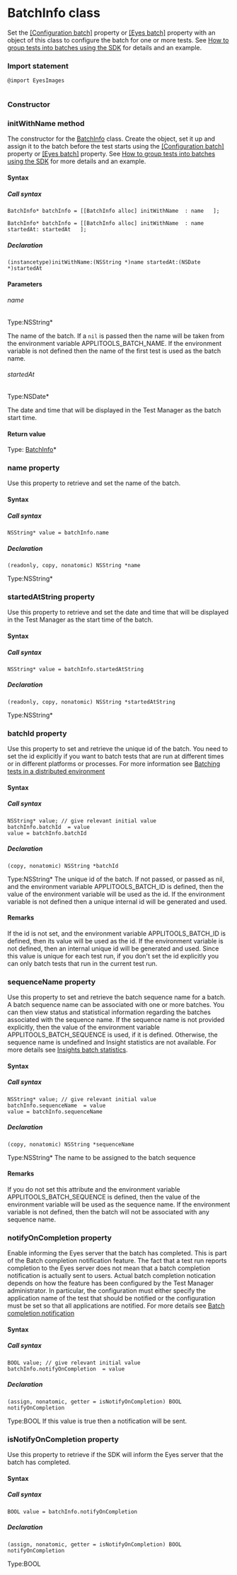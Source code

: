# BatchInfo class
Set the [\[Configuration batch\]](../classes-gen/class_configuration/method-configuration-setbatch-images-objectivec.html) property or [\[Eyes batch\]](../classes-gen/class_eyes/method-eyes-setbatch-images-objectivec.html) property with an object of this class to configure the batch for one or more tests.
See [How to group tests into batches using the SDK](https://applitools.com/docs/topics/working-with-test-batches/how-to-group-tests-into-batches.html) for details and an example. 
 ### Import statement 
``` 
@import EyesImages
 
 ``` 
### Constructor 
### initWithName method
The constructor for the [BatchInfo](./batchinfo) class.
Create the object, set it up and assign it to the batch before the test starts using the [\[Configuration batch\]](../class_configuration/method-configuration-setbatch-images-objectivec.html) property or [\[Eyes batch\]](../class_eyes/method-eyes-setbatch-images-objectivec.html) property. See [How to group tests into batches using the SDK](https://applitools.com/docs/topics/working-with-test-batches/how-to-group-tests-into-batches.html) for more details and an example.

#### Syntax 
 ##### Call syntax 
 ``` 
BatchInfo* batchInfo = [[BatchInfo alloc] initWithName  : name   ];

BatchInfo* batchInfo = [[BatchInfo alloc] initWithName  : name startedAt: startedAt   ];
 ``` 
 
 ##### Declaration 
 ``` 
(instancetype)initWithName:(NSString *)name startedAt:(NSDate *)startedAt 
 ``` 

 #### Parameters 
 ###### name 
  
 Type:NSString\* 
  
 The name of the batch. If a `nil` is passed then the name will be taken from the environment variable APPLITOOLS\_BATCH\_NAME. If the environment variable is not defined then the name of the first test is used as the batch name. 
  
  ###### startedAt 
  
 Type:NSDate\* 
  
 The date and time that will be displayed in the Test Manager as the batch start time. 
  
 #### Return value 
Type: [BatchInfo](./batchinfo)\*

 
 ### name property
Use this property to retrieve and set the name of the batch.

#### Syntax 
 ##### Call syntax 
 ``` 
NSString* value = batchInfo.name
 ``` 
 
 ##### Declaration 
 ``` 
 (readonly, copy, nonatomic) NSString *name 
 ``` 
 
 Type:NSString\* 
 ### startedAtString property
Use this property to retrieve and set the date and time that will be displayed in the Test Manager as the start time of the batch.

#### Syntax 
 ##### Call syntax 
 ``` 
NSString* value = batchInfo.startedAtString
 ``` 
 
 ##### Declaration 
 ``` 
 (readonly, copy, nonatomic) NSString *startedAtString 
 ``` 
 
 Type:NSString\* 
 ### batchId property
Use this property to set and retrieve the unique id of the batch.
You need to set the id explicitly if you want to batch tests that are run at different times or in different platforms or processes. For more information see [Batching tests in a distributed environment](https://applitools.com/docs/topics/working-with-test-batches/batching-tests-in-a-distributed-environment.html)
#### Syntax 
 ##### Call syntax 
 ``` 
NSString* value; // give relevant initial value
batchInfo.batchId  = value
value = batchInfo.batchId
 ``` 
 
 ##### Declaration 
 ``` 
 (copy, nonatomic) NSString *batchId 
 ``` 
 
 Type:NSString\* 
The unique id of the batch. If not passed, or passed as nil, and the environment variable APPLITOOLS\_BATCH\_ID is defined, then the value of the environment variable will be used as the id. If the environment variable is not defined then a unique internal id will be generated and used.
        
 ####  Remarks 
If the id is not set, and the environment variable APPLITOOLS\_BATCH\_ID is defined, then its value will be used as the id. If the environment variable is not defined, then an internal unique id will be generated and used. Since this value is unique for each test run, if you don't set the id explicitly you can only batch tests that run in the current test run. 
 ### sequenceName property
Use this property to set and retrieve the batch sequence name for a batch.
A batch sequence name can be associated with one or more batches. You can then view status and statistical information regarding the batches associated with the sequence name. If the sequence name is not provided explicitly, then the value of the environment variable APPLITOOLS\_BATCH\_SEQUENCE is used, if it is defined. Otherwise, the sequence name is undefined and Insight statistics are not available. For more details see [Insights batch statistics](https://applitools.com/docs/topics/test-manager/pages/page-insights/tm-page-insights-batches.html).

#### Syntax 
 ##### Call syntax 
 ``` 
NSString* value; // give relevant initial value
batchInfo.sequenceName  = value
value = batchInfo.sequenceName
 ``` 
 
 ##### Declaration 
 ``` 
 (copy, nonatomic) NSString *sequenceName 
 ``` 
 
 Type:NSString\* 
The name to be assigned to the batch sequence

 #### Remarks 
If you do not set this attribute and the environment variable APPLITOOLS\_BATCH\_SEQUENCE is defined, then the value of the environment variable will be used as the sequence name. If the environment variable is not defined, then the batch will not be associated with any sequence name. 
 ### notifyOnCompletion property
Enable informing the Eyes server that the batch has completed.
This is part of the Batch completion notification feature. The fact that a test run reports completion to the Eyes server does not mean that a batch completion notification is actually sent to users. Actual batch completion notication depends on how the feature has been configured by the Test Manager administrator. In particular, the configuration must either specify the application name of the test that should be notified or the configuration must be set so that all applications are notified. For more details see [Batch completion notification](https://applitools.com/docs/topics/sdk/setup-batch-completion-notification-sdk.html)
#### Syntax 
 ##### Call syntax 
 ``` 
BOOL value; // give relevant initial value
batchInfo.notifyOnCompletion  = value
 ``` 
 
 ##### Declaration 
 ``` 
 (assign, nonatomic, getter = isNotifyOnCompletion) BOOL notifyOnCompletion 
 ``` 
 
 Type:BOOL 
If this value is true then a notification will be sent. 
 ### isNotifyOnCompletion property
Use this property to retrieve if the SDK will inform the Eyes server that the batch has completed.

#### Syntax 
 ##### Call syntax 
 ``` 
BOOL value = batchInfo.notifyOnCompletion
 ``` 
 
 ##### Declaration 
 ``` 
 (assign, nonatomic, getter = isNotifyOnCompletion) BOOL notifyOnCompletion 
 ``` 
 
 Type:BOOL